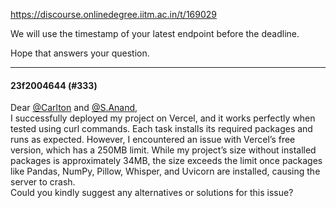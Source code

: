 https://discourse.onlinedegree.iitm.ac.in/t/169029

We will use the timestamp of your latest endpoint before the deadline.</p>
<p>Hope that answers your question.</p><hr>

<h4>23f2004644 (#333)</h4>
<p>Dear <a class="mention" href="/u/carlton">@Carlton</a> and <a class="mention" href="/u/s.anand">@S.Anand</a>,<br/>
I successfully deployed my project on Vercel, and it works perfectly when tested using curl commands. Each task installs its required packages and runs as expected. However, I encountered an issue with Vercel’s free version, which has a 250MB limit. While my project’s size without installed packages is approximately 34MB, the size exceeds the limit once packages like Pandas, NumPy, Pillow, Whisper, and Uvicorn are installed, causing the server to crash.<br/>
Could you kindly suggest any alternatives or solutions for this issue?